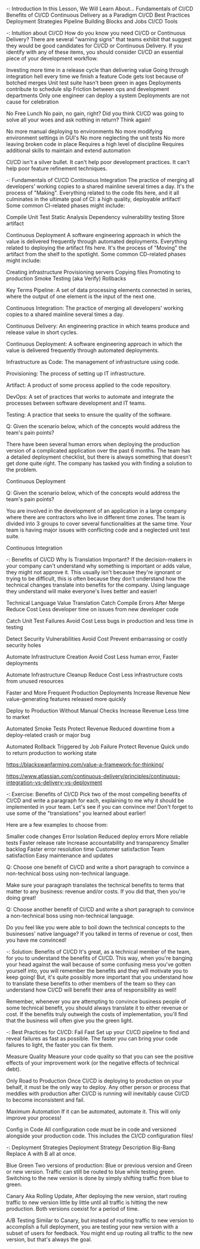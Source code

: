-: Introduction
In this Lesson, We Will Learn About...
Fundamentals of CI/CD
Benefits of CI/CD
Continuous Delivery as a Paradigm
CI/CD Best Practices
Deployment Strategies
Pipeline Building Blocks and Jobs
CI/CD Tools

-: Intuition about CI/CD
How do you know you need CI/CD or Continuous Delivery?
There are several "warning signs" that teams exhibit that suggest 
they would be good candidates for CI/CD or Continuous Delivery. 
If you identify with any of these items, you should consider CI/CD 
an essential piece of your development workflow.

Investing more time in a release cycle than delivering value
Going through integration hell every time we finish a feature
Code gets lost because of botched merges
Unit test suite hasn't been green in ages
Deployments contribute to schedule slip
Friction between ops and development departments
Only one engineer can deploy a system
Deployments are not cause for celebration

No Free Lunch
No pain, no gain, right? Did you think CI/CD was going to solve 
all your woes and ask nothing in return? Think again!

No more manual deploying to environments
No more modifying environment settings in GUI's
No more neglecting the unit tests
No more leaving broken code in place
Requires a high level of discipline
Requires additional skills to maintain and extend automation

CI/CD isn't a silver bullet. It can't help poor development practices.
It can't help poor feature refinement techniques.

-: Fundamentals of CI/CD
Continuous Integration
The practice of merging all developers' working copies to a shared 
mainline several times a day. It's the process of "Making". Everything 
related to the code fits here, and it all culminates in the ultimate goal 
of CI: a high quality, deployable artifact! Some common CI-related 
phases might include:

Compile
Unit Test
Static Analysis
Dependency vulnerability testing
Store artifact

Continuous Deployment
A software engineering approach in which the value is delivered 
frequently through automated deployments. Everything related to 
deploying the artifact fits here. It's the process of "Moving" the 
artifact from the shelf to the spotlight. Some common 
CD-related phases might include:

Creating infrastructure
Provisioning servers
Copying files
Promoting to production
Smoke Testing (aka Verify)
Rollbacks

Key Terms
Pipeline: A set of data processing elements connected in series, 
where the output of one element is the input of the next one.

Continuous Integration: The practice of merging all developers' 
working copies to a shared mainline several times a day.

Continuous Delivery: An engineering practice in which teams 
produce and release value in short cycles.

Continuous Deployment: A software engineering approach in 
which the value is delivered frequently through automated deployments.

Infrastructure as Code: The management of infrastructure using code.

Provisioning: The process of setting up IT infrastructure.

Artifact: A product of some process applied to the code repository.

DevOps: A set of practices that works to automate and integrate the 
processes between software development and IT teams.

Testing: A practice that seeks to ensure the quality of the software.

Q: Given the scenario below, which of the concepts would address 
the team's pain points?

There have been several human errors when deploying the production 
version of a complicated application over the past 6 months. The team 
has a detailed deployment checklist, but there is always something that 
doesn't get done quite right. The company has tasked you with finding 
a solution to the problem.

Continuous Deployment

Q: Given the scenario below, which of the concepts would address 
the team's pain points?

You are involved in the development of an application in a large company 
where there are contractors who live in different time zones. The team is 
divided into 3 groups to cover several functionalities at the same time. 
Your team is having major issues with conflicting code and a neglected 
unit test suite.

Continuous Integration

-: Benefits of CI/CD
Why Is Translation Important?
If the decision-makers in your company can't understand why 
something is important or adds value, they might not approve it. 
This usually isn't because they're ignorant or trying to be difficult, 
this is often because they don't understand how the technical 
changes translate into benefits for the company. Using language 
they understand will make everyone's lives better and easier!

Technical Language	                         Value             Translation
Catch Compile Errors After Merge	Reduce Cost	Less developer time on issues from new developer code

Catch Unit Test Failures	Avoid Cost	Less bugs in production and less time in testing

Detect Security Vulnerabilities	Avoid Cost	Prevent embarrassing or costly security holes

Automate Infrastructure Creation	Avoid Cost	Less human error, Faster deployments

Automate Infrastructure Cleanup	Reduce Cost	Less infrastructure costs from unused resources

Faster and More Frequent Production Deployments	Increase Revenue	New value-generating features released more quickly

Deploy to Production Without Manual Checks	Increase Revenue	Less time to market

Automated Smoke Tests	Protect Revenue	Reduced downtime from a deploy-related crash or major bug

Automated Rollback Triggered by Job Failure	Protect Revenue	Quick undo to return production to working state

https://blackswanfarming.com/value-a-framework-for-thinking/

https://www.atlassian.com/continuous-delivery/principles/continuous-integration-vs-delivery-vs-deployment


-: Exercise: Benefits of CI/CD
Pick two of the most compelling benefits of CI/CD and write a paragraph for each, explaining to me why it should be implemented in your team. Let's see if you can convince me! Don't forget to use some of the "translations" you learned about earlier!

Here are a few examples to choose from:

Smaller code changes
Error Isolation
Reduced deploy errors
More reliable tests
Faster release rate
Increase accountability and transparency
Smaller backlog
Faster error resolution time
Customer satisfaction
Team satisfaction
Easy maintenance and updates

Q: Choose one benefit of CI/CD and write a short paragraph to convince a non-technical boss using non-technical language.

Make sure your paragraph translates the technical benefits to terms that matter to any business: revenue and/or costs. If you did that, then you're doing great!

Q: Choose another benefit of CI/CD and write a short paragraph to convince a non-technical boss using non-technical language.

Do you feel like you were able to boil down the technical concepts to the businesses' native language? If you talked in terms of revenue or cost, then you have me convinced!

-: Solution: Benefits of CI/CD
It's great, as a technical member of the team, for you to understand the benefits of CI/CD. This way, when you're banging your head against the wall because of some confusing mess you've gotten yourself into, you will remember the benefits and they will motivate you to keep going! But, it's quite possibly more important that you understand how to translate these benefits to other members of the team so they can understand how CI/CD will benefit their area of responsibility as well!

Remember, whenever you are attempting to convince business people of some technical benefit, you should always translate it to either revenue or cost. If the benefits truly outweigh the costs of implementation, you'll find that the business will often give you the green light.

-: Best Practices for CI/CD:
Fail Fast
Set up your CI/CD pipeline to find and reveal failures as fast as possible. 
The faster you can bring your code failures to light, the faster you can 
fix them.

Measure Quality
Measure your code quality so that you can see the positive effects 
of your improvement work (or the negative effects of technical debt).

Only Road to Production
Once CI/CD is deploying to production on your behalf, it must be the 
only way to deploy. Any other person or process that meddles with 
production after CI/CD is running will inevitably cause CI/CD to 
become inconsistent and fail.

Maximum Automation
If it can be automated, automate it. This will only improve your 
process!

Config in Code
All configuration code must be in code and versioned alongside 
your production code. This includes the CI/CD configuration files!

-: Deployment Strategies
Deployment Strategy	                              Description
Big-Bang	                                        Replace A with B all at once.

Blue Green	                              Two versions of production: Blue or previous version and Green or new version. Traffic can still be routed to blue while testing green. Switching to the new version is done by simply shifting traffic from blue to green.

Canary	                                        Aka Rolling Update, After deploying the new version, start routing traffic to new version little by little until all traffic is hitting the new production. Both versions coexist for a period of time.

A/B Testing	                              Similar to Canary, but instead of routing traffic to new version to accomplish a full deployment, you are testing your new version with a subset of users for feedback. You might end up routing all traffic to the new version, but that's always the goal.

